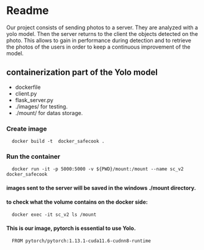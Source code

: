# Readme
Our project consists of sending photos to a server. They are analyzed with a yolo model. Then the server returns to the client the objects detected on the photo. This allows to gain in performance during detection and to retrieve the photos of the users in order to keep a continuous improvement of the model.

## containerization part of the Yolo model
 *  dockerfile <br />
 *  client.py <br />
 *  flask_server.py <br />
 *  ./images/ for testing. <br />
 *  ./mount/ for datas storage. <br />




### Create image
      docker build -t  docker_safecook .

### Run the container 
      docker run -it -p 5000:5000 -v ${PWD}/mount:/mount --name sc_v2 docker_safecook


#### images sent to the server will be saved in the windows ./mount directory.
#### to check what the volume contains on the docker side: 
      docker exec -it sc_v2 ls /mount


#### This is our image, pytorch is essential to use Yolo.
      FROM pytorch/pytorch:1.13.1-cuda11.6-cudnn8-runtime



